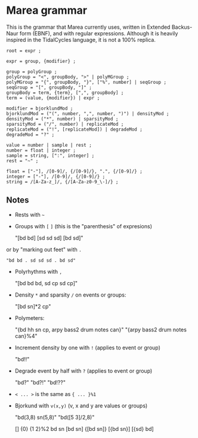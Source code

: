 # Marea grammar

This is the grammar that Marea currently uses, written in Extended Backus-Naur
form (EBNF), and with regular expressions.  Although it is heavily inspired in
the TidalCycles language, it is not a 100% replica.

```
root = expr ;

expr = group, {modifier} ;

group = polyGroup ;
polyGroup = "<", groupBody, ">" | polyMGroup ;
polyMGroup = "{", groupBody, "}", ["%", number] | seqGroup ;
seqGroup = "[", groupBody, "]" ;
groupBody = term, {term}, [",", groupBody] ;
term = (value, {modifier}) | expr ;

modifier = bjorklundMod ;
bjorklundMod = ("(", number, ",", number, ")") | densityMod ;
densityMod = ("*", number) | sparsityMod ;
sparsityMod = ("/", number) | replicateMod ;
replicateMod = ("!", [replicateMod]) | degradeMod ;
degradeMod = "?" ;

value = number | sample | rest ;
number = float | integer ;
sample = string, [":", integer] ;
rest = "~" ;

float = ["-"], /[0-9]/, {/[0-9]/}, ".", {/[0-9]/} ;
integer = ["-"], /[0-9]/, {/[0-9]/} ;
string = /[A-Za-z_]/, {/[A-Za-z0-9_\-]/} ;

```


## Notes

* Rests with `~`

* Groups with `[` `]` (this is the "parenthesis" of expresions)

    "[bd bd] [sd sd sd] [bd sd]"

or by "marking out feet" with `.`

    "bd bd . sd sd sd . bd sd"

* Polyrhythms with `,`

    "[bd bd bd, sd cp sd cp]"

* Density `*` and sparsity `/` on events or groups:

    "[bd sn]*2 cp"

* Polymeters:

    "{bd hh sn cp, arpy bass2 drum notes can}"
    "{arpy bass2 drum notes can}%4"

* Increment density by one with `!` (applies to event or group)

    "bd!!"

* Degrade event by half with `?` (applies to event or group)

    "bd?"
    "bd?!"
    "bd!??"

* `< ... >` is the same as `{ ... }%1`

* Bjorkund with `v(x,y)` (v, x and y are values or groups)

    "bd(3,8) sn(5,8)"
    "bd([5 3]/2,8)"


    []
    {0}
    {1 2}%2
    bd sn
    [bd sn]
    {[bd sn]}
    [{bd sn}]
    [{sd} bd]
